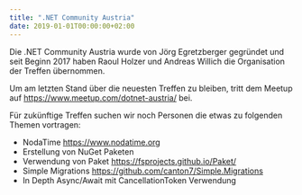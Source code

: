 ```yaml
---
title: ".NET Community Austria"
date: 2019-01-01T00:00:00+02:00
---
```


Die .NET Community Austria wurde von Jörg Egretzberger gegründet und seit Beginn 2017 haben Raoul Holzer und Andreas Willich die Organisation der Treffen übernommen.  

Um am letzten Stand über die neuesten Treffen zu bleiben, tritt dem Meetup auf <https://www.meetup.com/dotnet-austria/> bei.

Für zukünftige Treffen suchen wir noch Personen die etwas zu folgenden Themen vortragen:

- NodaTime <https://www.nodatime.org>
- Erstellung von NuGet Paketen
- Verwendung von Paket <https://fsprojects.github.io/Paket/>
- Simple Migrations <https://github.com/canton7/Simple.Migrations>
- In Depth Async/Await mit CancellationToken Verwendung 